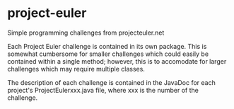 # project-euler
Simple programming challenges from projecteuler.net

Each Project Euler challenge is contained in its own package. This is somewhat cumbersome for smaller challenges which could easily be contained within a single method; however, this is to accomodate for larger challenges which may require multiple classes. 

The description of each challenge is contained in the JavaDoc for each project's ProjectEulerxxx.java file, where xxx is the number of the challenge.
